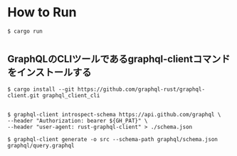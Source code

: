 # How to Run

```
$ cargo run
```

#

## GraphQLのCLIツールであるgraphql-clientコマンドをインストールする

```
$ cargo install --git https://github.com/graphql-rust/graphql-client.git graphql_client_cli
```

##

```
$ graphql-client introspect-schema https://api.github.com/graphql \
--header "Authorization: bearer ${GH_PAT}" \
--header "user-agent: rust-graphql-client" > ./schema.json
```

```
$ graphql-client generate -o src --schema-path graphql/schema.json graphql/query.graphql
```

